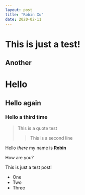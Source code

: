 ```yaml
---
layout: post
title: "Robin Xu"
date: 2020-02-11
---
```


This is just a test!
===

Another
---

# Hello #

## Hello again ##

### Hello a third time ###


> This is a quote test
>> This is a second line

Hello *there* my name is **Robin**

How are you?

This is just a test post!

* One
* Two
* Three
